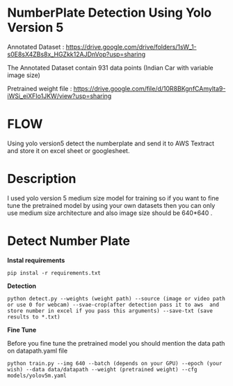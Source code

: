 # NumberPlate Detection Using Yolo Version 5


Annotated Dataset : https://drive.google.com/drive/folders/1sW_1-s0E8sX4ZBs8x_HGZkk12AJDnVop?usp=sharing

The Annotated Dataset contain 931 data points (Indian Car with variable image size)

Pretrained weight file :  https://drive.google.com/file/d/10R8BKgnfCAmylta9-iWSi_eiXFIo1JKW/view?usp=sharing

 # FLOW
   
   Using yolo version5 detect the numberplate and send it to AWS Textract and store it on excel sheet or googlesheet.
   
# Description

   I used yolo version 5 medium size model for training so if you want to fine tune the pretrained model by using your own datasets then you can only use medium size architecture and also image size should be 640*640 . 

# Detect Number Plate
**Instal requirements**

    pip instal -r requirements.txt
    

**Detection**

    python detect.py --weights (weight path) --source (image or video path or use 0 for webcam) --svae-crop(after detection pass it to aws  and store number in excel if you pass this arguments) --save-txt (save results to *.txt)
  
**Fine Tune**

Before you fine tune the pretrained model you should mention the data path on datapath.yaml file 

    python train.py --img 640 --batch (depends on your GPU) --epoch (your wish) --data data/datapath --weight (pretrained weight) --cfg models/yolov5m.yaml 

 
